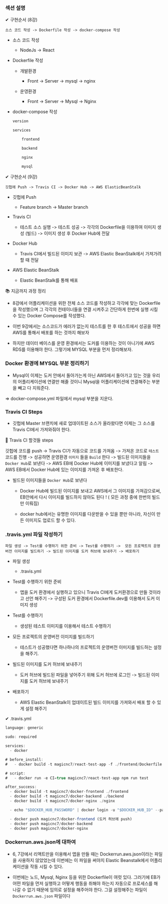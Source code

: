 ### 섹션 설명

✔ 구현순서 (8강)

`소스 코드 작성 -> Dockerfile 작성 -> docker-compose 작성`

-   소스 코드 작성

    -   NodeJs -> React

-   Dockerfile 작성

    -   개발환경
        
        - Front -> Server -> mysql -> nginx

    -   운영환경

        -   Front -> Server -> Mysql -> Nginx

-   docker-compose 작성

    ``` js
    version

    services

        frontend

        backend

        nginx

        mysql
    ```

✔ 구현순서 (9강)

` 깃헙에 Push -> Travis CI -> Docker Hub -> AWS ElasticBeanStalk
`

-   깃헙에 Push

    -   Feature branch -> Master branch

-    Travis CI


        -   테스트 소스 실행 -> 테스트 성공 -> 각각의 Dockerfile을 이용하여 이미지 생성 (빌드) -> 이미지 생성 후 Docker Hub에 전달

-   Docker Hub

    -   Travis CI에서 빌드된 이미지 보관 -> AWS Elastic BeanStalk에서 가져가려 할 때 전달

-    AWS Elastic BeanStalk

     -    Elastic BeanStalk를 통해 배포


📚 지금까지 과정 정리

-   8강에서 어플리케이션을 위한 전체 소스 코드를 작성하고 각각에 맞는 Dockerfile을 작성했으며 그 각각의 컨테이너들을 연결 시켜주고 간단하게 한번에 실행 시킬 수 있는 Docker Compose를 작성했다.

-   이번 9강에서는 소스코드가 에러가 없는지 테스트를 한 후 테스트에서 성공을 하면 AWS를 통해서 배포를 하는 것까지 해보자

-   하지만 데이터 베이스를 운영 환경에서는 도커를 이용하는 것이 아니기에 AWS RDS를 이용해야 한다.
그렇기에 MYSQL 부분을 먼저 정리해보자.


### Docker 환경에 MYSQL 부분 정리하기


-   Mysql이 이제는 도커 안에서 돌아가는게 아닌 AWS에서 돌아가고 있는 것을 우리의 어플리케이션에 연결만 해줄 것이니 Mysql을 어플리케이션에 연결해주는 부분을 빼고 다 지워준다.

=> docker-compose.yml 파일에서 mysql 부분을 지운다.

### Travis CI Steps

-   깃헙에 Master 브랜치에 새로 업데이트된 소스가 올라왔다면 이제는 그 소스를 Travis CI에서 가져와줘야 한다.

📌 Travis CI 할것들 steps

깃헙에 코드를 push -> Travis CI가 자동으로 코드를 가져옴 -> 가져온 코드로 ``테스트`` 코드를 진행 -> 성공하면 운영환경 ``이미지`` 들을 ``Build`` 한다 -> 빌드된 이미지들을 ``Docker Hub``로 보낸다 -> AWS EB에 Docker Hub에 이미지를 보냈다고 알림 -> AWS EB에서 Docker Hub에 있는 이미지를 가져온 후 배포한다.

-   빌드된 이미지들을 ``Docker Hub``로 보낸다

    -   Docker Hub에 빌드된 이미지를 보내고 AWS에서 그 이미지를 가져감으로써, EB안에서 다시 이미지를 빌드하지 않아도 된다 ! ( 모든 과정 중에 한번의 빌드만 이뤄짐)

    -   docker hub에서는 유명한 이미지를 다운받을 수 있을 뿐만 아니라, 자신이 만든 이미지도 업로드 할 수 있다.


### .travis.yml 파일 작성하기

`파일 생성 -> Test를 수행하기 위한 준비 -> Test를 수행하기 ->  모든 프로젝트의 운영버전 이미지를 빌드하기 -> 빌드된 이미지를 도커 허브에 보내주기 -> 배포하기`

-   파일 생성   

    -   .travis.yml

-   Test를 수행하기 위한 준비

    -   앱을 도커 환경에서 실행하고 있으니 Travis CI에게 도커환경으로 만들 것이라고 선언 해주기 -> 구성된 도커 환경에서 Dockerfile.dev를 이용해서 도커 이미지 생성

-   Test를 수행하기

    -   생성된 테스트 이미지를 이용해서 테스트 수행하기

-   모든 프로젝트의 운영버전 이미지를 빌드하기

    -   테스트가 성공했다면 하나하나의 프로젝트의 운영버전 이미지를 빌드하는  설정을 해주기.

- 빌드된 이미지를 도커 허브에 보내주기

    -   도커 허브에 빌드된 파일을 넣어주기 위해 도커 허브에 로그인 -> 빌드된 이미지를 도커 허브에 보내주기

-   배포하기

    -   AWS Elastic BeanStalk이 업데이트된 빌드 이미지를 가져와서 배포 할 수 있게 설정 해주기

✔ .travis.yml

```js
language: generic

sudo: required

services:
  - docker

# before_install:
#   - docker build -t magicnc7/react-test-app -f ./frontend/Dockerfile.dev ./frontend

# script:
#   - docker run -e CI=true magicnc7/react-test-app npm run test

after_success:
  - docker build -t magicnc7/docker-frontend ./frontend
  - docker build -t magicnc7/docker-backend ./backend
  - docker build -t magicnc7/docker-nginx ./nginx

  - echo "$DOCKER_HUB_PASSWORD" | docker login -u "$DOCKER_HUB_ID" --password-stdin (도커 허브에 로그인, .travis.yml 파일에 아이디와 비밀번호를 넣으면 노출 위험이 있기에 도커 허브 아이디와 비밀번호를 Travis CI 홈페이지에 미리 넣어줘야 한다.)

  - docker push magicnc7/docker-frontend (도커 허브에 push)
  - docker push magicnc7/docker-backend
  - docker push magicnc7/docker-nginx
```


### Dockerrun.aws.json에 대하여

-   6, 7강에서 리액트만을 이용해서 앱을 만들 때는 Dockerrun.aws.json이라는 파일을 사용하지 않았었는데 이번에는 이 파일을 써야지 Elastic Beanstalk에서 어플리케이션을 작동 시킬 수 있다.

-   이번에는 노드, Mysql, Nginx 등을 위한 Dockerfile이 여럿 있다. 그러기에 EB가 어떤 파일을 먼저 실행하고 어떻게 행동을 취해야 하는지 자동으로 프로세스를 해 나갈 수 없기 때문에 임의로 설정을 해주어야 한다. 그걸 설정해주는 파일이 `Dockerrun.aws.json` 파일이다


